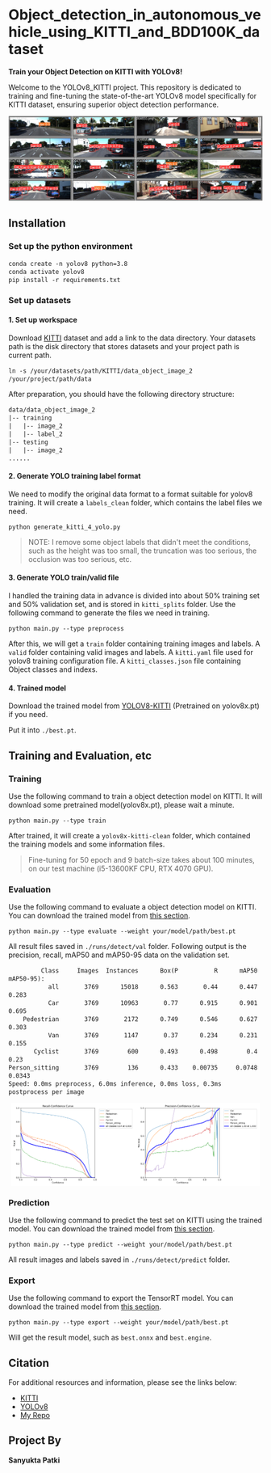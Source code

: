 # Object_detection_in_autonomous_vehicle_using_KITTI_and_BDD100K_dataset


**Train your Object Detection on KITTI with YOLOv8!**

Welcome to the YOLOv8_KITTI project. This repository is dedicated to training and fine-tuning the state-of-the-art YOLOv8 model specifically for KITTI dataset, ensuring superior object detection performance.

![](./img/result.jpg)

## Installation

### Set up the python environment

```
conda create -n yolov8 python=3.8
conda activate yolov8
pip install -r requirements.txt
```

### Set up datasets

#### 1. Set up workspace
Download [KITTI](https://www.cvlibs.net/datasets/kitti/eval_object.php?obj_benchmark=3d) dataset and add a link to the data directory. Your datasets path is the disk directory that stores datasets and your project path is current path.
```
ln -s /your/datasets/path/KITTI/data_object_image_2 /your/project/path/data
```

After preparation, you should have the following directory structure: 
```
data/data_object_image_2
|-- training
|   |-- image_2
|   |-- label_2
|-- testing
|   |-- image_2
......
```
   
#### 2. Generate YOLO training label format
We need to modify the original data format to a format suitable for yolov8 training. It will create a `labels_clean` folder, which contains the label files we need.
```
python generate_kitti_4_yolo.py
```
>NOTE: I remove some object labels that didn't meet the conditions, such as the height was too small, the truncation was too serious, the occlusion was too serious, etc.


#### 3. Generate YOLO train/valid file
I handled the training data in advance is divided into about 50% training set and 50% validation set, and is stored in `kitti_splits` folder. Use the following command to generate the files we need in training.
```
python main.py --type preprocess
```
After this, we will get a `train` folder containing training images and labels. A `valid` folder containing valid images and labels. A `kitti.yaml` file used for yolov8 training configuration file. A `kitti_classes.json` file containing Object classes and indexs.

#### 4. Trained model

Download the trained model from [YOLOV8-KITTI](https://pan.baidu.com/s/1JcBUJ1wX43EOcV1ZtJa5eQ?pwd=7wq1) (Pretrained on yolov8x.pt) if you need.

Put it into `./best.pt`.

## Training and Evaluation, etc

### Training
Use the following command to train a object detection model on KITTI. It will download some pretrained model(yolov8x.pt), please wait a minute.
```
python main.py --type train
```
After trained, it will create a `yolov8x-kitti-clean` folder, which contained the training models and some information files.
>Fine-tuning for 50 epoch and 9 batch-size takes about 100 minutes, on our test machine (i5-13600KF CPU, RTX 4070 GPU).



### Evaluation
Use the following command to evaluate a object detection model on KITTI. You can download the trained model from [this section](#4-trained-model).
```
python main.py --type evaluate --weight your/model/path/best.pt
```

All result files saved in `./runs/detect/val` folder. Following output is the precision, recall, mAP50 and mAP50-95 data on the validation set.
```
         Class     Images  Instances      Box(P          R      mAP50  mAP50-95):
           all       3769      15018      0.563       0.44      0.447      0.283
           Car       3769      10963       0.77      0.915      0.901      0.695
    Pedestrian       3769       2172      0.749      0.546      0.627      0.303
           Van       3769       1147       0.37      0.234      0.231      0.155
       Cyclist       3769        600      0.493      0.498        0.4       0.23
Person_sitting       3769        136      0.433    0.00735     0.0748     0.0343
Speed: 0.0ms preprocess, 6.0ms inference, 0.0ms loss, 0.3ms postprocess per image
```

<div style="display: flex; justify-content: space-between;">
    <img src="./img/R_curve.png" alt="Image 1" style="width: 49%; margin-left: 5px;">
    <img src="./img/P_curve.png" alt="Image 2" style="width: 49%; margin-right: 5px;">
</div>

### Prediction
Use the following command to predict the test set on KITTI using the trained model. You can download the trained model from [this section](#4-trained-model).

```
python main.py --type predict --weight your/model/path/best.pt
```
All result images and labels saved in `./runs/detect/predict` folder.

### Export
Use the following command to export the TensorRT model. You can download the trained model from [this section](#4-trained-model).

```
python main.py --type export --weight your/model/path/best.pt
```
Will get the result model, such as `best.onnx` and `best.engine`.

## Citation

For additional resources and information, please see the links below:
- [KITTI](https://www.cvlibs.net/datasets/kitti/eval_object.php?obj_benchmark=3d)
- [YOLOv8](https://docs.ultralytics.com/zh/)
- [My Repo](https://github.com/command-z-z/YOLOv8-for-KITTI-Benchmark)

## Project By 

**Sanyukta Patki**
